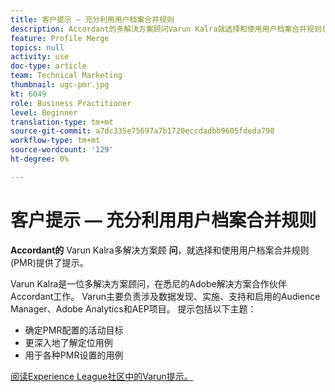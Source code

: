 ```yaml
---
title: 客户提示 — 充分利用用户档案合并规则
description: Accordant的多解决方案顾问Varun Kalra就选择和使用用户档案合并规则(PMR)提供了一些提示。
feature: Profile Merge
topics: null
activity: use
doc-type: article
team: Technical Marketing
thumbnail: ugc-pmr.jpg
kt: 6049
role: Business Practitioner
level: Beginner
translation-type: tm+mt
source-git-commit: a7dc335e75697a7b1720eccdadbb9605fdeda798
workflow-type: tm+mt
source-wordcount: '129'
ht-degree: 0%

---
```



# 客户提示 — 充分利用用户档案合并规则

**Accordant的** Varun Kalra多解决方案顾 **问**，就选择和使用用户档案合并规则(PMR)提供了提示。

Varun Kalra是一位多解决方案顾问，在悉尼的Adobe解决方案合作伙伴Accordant工作。 Varun主要负责涉及数据发现、实施、支持和启用的Audience Manager、Adobe Analytics和AEP项目。 提示包括以下主题：

* 确定PMR配置的活动目标
* 更深入地了解定位用例
* 用于各种PMR设置的用例

[阅读Experience League社区中的Varun提示。](https://experienceleaguecommunities.adobe.com/t5/adobe-audience-manager-blogs/getting-the-most-out-of-profile-merge-rules-tips-tricks-and/ba-p/372248)
